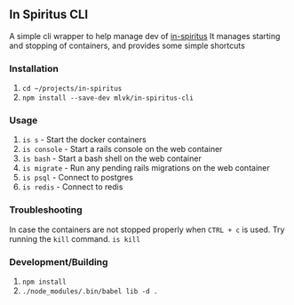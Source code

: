 ## In Spiritus CLI

A simple cli wrapper to help manage dev of [in-spiritus](https://github.com/mlvk/in-spiritus)
It manages starting and stopping of containers, and provides some simple shortcuts

### Installation

1. `cd ~/projects/in-spiritus`
1. `npm install --save-dev mlvk/in-spiritus-cli`

### Usage

1. `is s` - Start the docker containers
1. `is console` - Start a rails console on the web container
1. `is bash` - Start a bash shell on the web container
1. `is migrate` - Run any pending rails migrations on the web container
1. `is psql` - Connect to postgres
1. `is redis` - Connect to redis

### Troubleshooting

In case the containers are not stopped properly when `CTRL + c` is used. Try running the `kill` command.
`is kill`

### Development/Building

1. `npm install`
1. `./node_modules/.bin/babel lib -d .`
